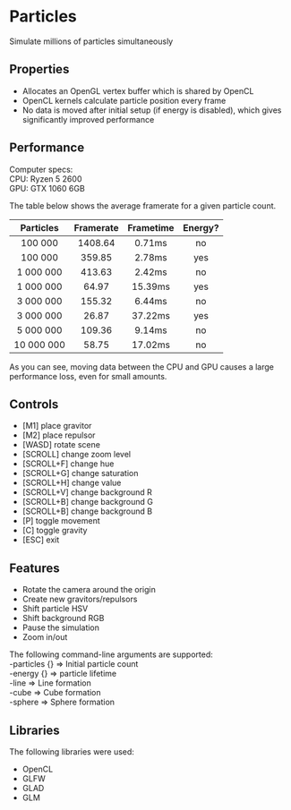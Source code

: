 # Particles
Simulate millions of particles simultaneously

## Properties
* Allocates an OpenGL vertex buffer which is shared by OpenCL
* OpenCL kernels calculate particle position every frame
* No data is moved after initial setup (if energy is disabled), which gives significantly improved performance

## Performance
Computer specs:  
CPU: Ryzen 5 2600  
GPU: GTX 1060 6GB  

The table below shows the average framerate for a given particle count.

|  Particles | Framerate |  Frametime | Energy? |
|:----------:|:---------:|:----------:|:-------:|
|    100 000 |   1408.64 |     0.71ms |      no |
|    100 000 |    359.85 |     2.78ms |     yes |
|  1 000 000 |    413.63 |     2.42ms |      no |
|  1 000 000 |     64.97 |    15.39ms |     yes |
|  3 000 000 |    155.32 |     6.44ms |      no |
|  3 000 000 |     26.87 |    37.22ms |     yes |
|  5 000 000 |    109.36 |     9.14ms |      no |
| 10 000 000 |     58.75 |    17.02ms |      no |

As you can see, moving data between the CPU and GPU causes a large performance loss, even for small amounts.  

## Controls
* [M1] place gravitor
* [M2] place repulsor
* [WASD] rotate scene
* [SCROLL] change zoom level
* [SCROLL+F] change hue
* [SCROLL+G] change saturation
* [SCROLL+H] change value
* [SCROLL+V] change background R
* [SCROLL+B] change background G
* [SCROLL+B] change background B
* [P] toggle movement
* [C] toggle gravity
* [ESC] exit

## Features
* Rotate the camera around the origin
* Create new gravitors/repulsors
* Shift particle HSV
* Shift background RGB
* Pause the simulation
* Zoom in/out

The following command-line arguments are supported:  
-particles {} => Initial particle count  
-energy {} => particle lifetime  
-line => Line formation  
-cube => Cube formation  
-sphere => Sphere formation  

## Libraries
The following libraries were used: 
* OpenCL
* GLFW
* GLAD
* GLM

